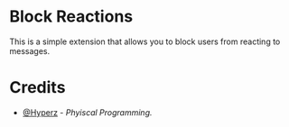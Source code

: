 # Block Reactions
This is a simple extension that allows you to block users from reacting to messages.

# Credits
- [@Hyperz](https://store.hyperz.net/discord) - *Phyiscal Programming.*